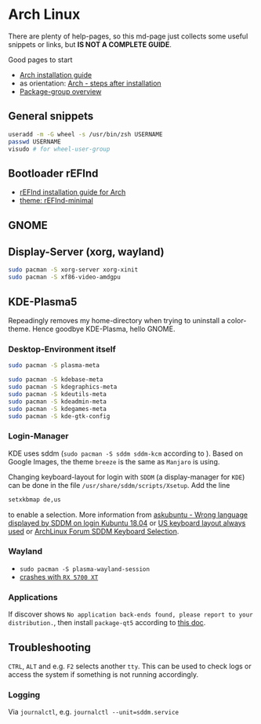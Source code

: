 # Arch Linux

There are plenty of help-pages, so this md-page just collects some useful snippets or links, but __IS NOT A COMPLETE GUIDE__.

Good pages to start

- [Arch installation guide][www_arch_install_guide]
- as orientation: [Arch - steps after installation][www_arch_steps_after_install]
- [Package-group overview][www_arch_group_overview]

## General snippets

```zsh
useradd -m -G wheel -s /usr/bin/zsh USERNAME
passwd USERNAME
visudo # for wheel-user-group
```

## Bootloader rEFInd

- [rEFInd installation guide for Arch][www_arch_refind]
- [theme: rEFInd-minimal][www_refind_theme_minimal]

## GNOME

## Display-Server (xorg, wayland)

```zsh
sudo pacman -S xorg-server xorg-xinit
sudo pacman -S xf86-video-amdgpu
```

## KDE-Plasma5

Repeadingly removes my home-directory when trying to uninstall a color-theme.
Hence goodbye KDE-Plasma, hello GNOME.

### Desktop-Environment itself

```zsh
sudo pacman -S plasma-meta

sudo pacman -S kdebase-meta
sudo pacman -S kdegraphics-meta
sudo pacman -S kdeutils-meta
sudo pacman -S kdeadmin-meta
sudo pacman -S kdegames-meta
sudo pacman -S kde-gtk-config
```

### Login-Manager

KDE uses sddm (`sudo pacman -S sddm sddm-kcm` according to ).
Based on Google Images, the theme `breeze` is the same as `Manjaro` is using.

Changing keyboard-layout for login with `SDDM` (a display-manager for `KDE`) can be done in the file `/usr/share/sddm/scripts/Xsetup`.
Add the line

```zsh
setxkbmap de,us
```

to enable a selection.
More information from [askubuntu - Wrong language displayed by SDDM on login Kubuntu 18.04][www_askubuntu_sddm_wrong_lang] or [US keyboard layout always used][www_gentoo_sddm_us_keyboard_layout] or [ArchLinux Forum SDDM Keyboard Selection][www_archlinux_sddm_keyboard_selection].

### Wayland

- `sudo pacman -S plasma-wayland-session`
- [crashes with `RX 5700 XT`][www_kde_bug]

### Applications

If discover shows `No application back-ends found, please report to your distribution.`, then install `package-qt5` according to [this doc][www_discover_no_backends].

## Troubleshooting

`CTRL`, `ALT` and e.g. `F2` selects another `tty`.
This can be used to check logs or access the system if something is not running accordingly.

### Logging

Via `journalctl`, e.g. `journalctl --unit=sddm.service`

[www_arch_install_guide]: https://wiki.archlinux.org/index.php/installation_guide
[www_arch_group_overview]: https://www.archlinux.org/groups/
[www_arch_refind]: https://wiki.archlinux.org/index.php/REFInd#refind_linux.conf
[www_arch_steps_after_install]: https://itsfoss.com/things-to-do-after-installing-arch-linux/

[www_refind_theme_minimal]: https://github.com/EvanPurkhiser/rEFInd-minimal
[www_kde_bug]: https://bugs.kde.org/show_bug.cgi?id=413223
[www_discover_no_backends]: https://wiki.archlinux.org/index.php/KDE#Discover_does_not_show_any_applications

[www_askubuntu_sddm_wrong_lang]: https://askubuntu.com/questions/1040844/wrong-language-displayed-by-sddm-on-login-kubuntu-18-04
[www_gentoo_sddm_us_keyboard_layout]: https://forums.gentoo.org/viewtopic-t-1031606-start-0.html
[www_archlinux_sddm_keyboard_selection]: https://bbs.archlinux.org/viewtopic.php?id=194408
